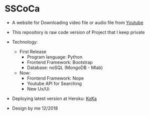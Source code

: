 # SSCoCa

* A website for Downloading video file or audio file from [Youtube](https://www.youtube.com/)

* This repository is raw code version of Project that I keep private

* Technology:
    * First Release
        * Program language: Python
        * Frontend Framework: Bootstrap
        * Database: noSQL (MongoDB - Mlab)
    * Now: 
        * Frontend Framework: Nope
        * Youtube API for Searching 
        * New Ux/Ui

* Deploying latest version at Heroku: [KoKa](https://kokka.herokuapp.com/)

* Design by me 12/2018
